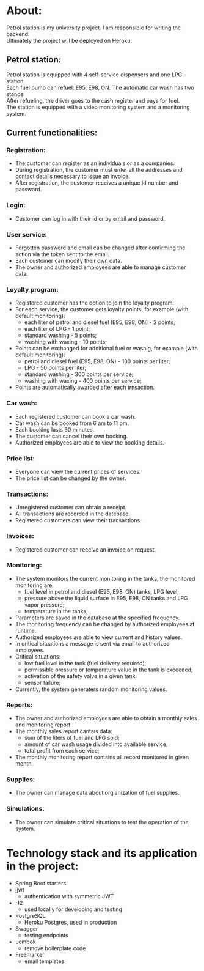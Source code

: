 # About:
Petrol station is my university project. I am responsible for writing the backend.  
Ultimately the project will be deployed on Heroku.

## Petrol station:
Petrol station is equipped with 4 self-service dispensers and one LPG station.  
Each fuel pump can refuel: E95, E98, ON. The automatic car wash has two stands.  
After refueling, the driver goes to the cash register and pays for fuel.  
The station is equipped with a video monitoring system and a monitoring system.  

## Current functionalities: 
### Registration:
* The customer can register as an individuals or as a companies.
* During registration, the customer must enter all the addresses and contact details necessary to issue an invoice.
* After registration, the customer receives a unique id number and password.
### Login:
* Customer can log in with their id or by email and password.
### User service:
* Forgotten password and email can be changed after confirming the action via the token sent to the email.
* Each customer can modify their own data. 
* The owner and authorized employees are able to manage customer data.
### Loyalty program:
* Registered customer has the option to join the loyalty program.
* For each service, the customer gets loyalty points, for example (with default monitoring):
  * each liter of petrol and diesel fuel (E95, E98, ON) - 2 points;
  * each liter of LPG - 1 point;
  * standard washing - 5 points;
  * washing with waxing - 10 points;
* Points can be exchanged for additional fuel or washig, for example (with default monitoring):
  * petrol and diesel fuel (E95, E98, ON) - 100 points per liter;
  * LPG - 50 points per liter;
  * standard washing - 300 points per service;
  * washing with waxing - 400 points per service;
* Points are automatically awarded after each trnsaction.
### Car wash:
* Each registered customer can book a car wash.
* Car wash can be booked from 6 am to 11 pm.
* Each booking lasts 30 minutes.
* The customer can cancel their own booking.
* Authorized employees are able to view the booking details.
### Price list:
* Everyone can view the current prices of services.
* The price list can be changed by the owner.
### Transactions:
* Unregistered customer can obtain a receipt.
* All transactions are recorded in the datebase.
* Registered customers can view their transactions.
### Invoices:
* Registered customer can receive an invoice on request.
### Monitoring:
* The system monitors the current monitoring in the tanks, the monitored monitoring are:
  * fuel level in petrol and diesel (E95, E98, ON) tanks, LPG level;
  * pressure above the liquid surface in E95, E98, ON tanks and LPG vapor pressure;
  * temperature in the tanks;
* Parameters are saved in the database at the specified frequency.
* The monitoring frequency can be changed by authorized employees at runtime.
* Authorized employees are able to view current and history values.
* In critical situations a message is sent via email to authorized employees.
* Critical situations:
  * low fuel level in the tank (fuel delivery required);
  * permissible pressure or temperature value in the tank is exceeded;
  * activation of the safety valve in a given tank;
  * sensor failure;
* Currently, the system generaters random monitoring values.
### Reports:
* The owner and authorized employees are able to obtain a monthly sales and monitoring report.
* The monthly sales report cantais data:
  * sum of the liters of fuel and LPG sold;
  * amount of car wash usage divided into available service;
  * total profit from each service;
* The monthly monitoring report contains all record monitored in given month.
### Supplies:
* The owner can manage data about orgianization of fuel supplies.
### Simulations:
* The owner can simulate critical situations to test the operation of the system.

# Technology stack and its application in the project:
* Spring Boot starters
* jjwt  
  * authentication with symmetric JWT
* H2
  * used locally for developing and testing
* PostgreSQL
  * Heroku Postgres, used in production
* Swagger
  * testing endpoints
* Lombok
  * remove boilerplate code
* Freemarker
  * email templates
